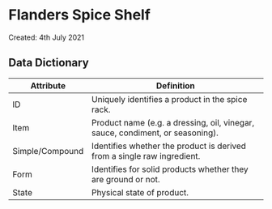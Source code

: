 # Flanders Spice Shelf

Created: 4th July 2021

## Data Dictionary

|Attribute|Definition|
|--------------|-------------------|
|ID|Uniquely identifies a product in the spice rack.|
|Item|Product name (e.g. a dressing, oil, vinegar, sauce, condiment, or seasoning).|
|Simple/Compound|Identifies whether the product is derived from a single raw ingredient.|
|Form|Identifies for solid products whether they are ground or not.|
|State|Physical state of product.|
